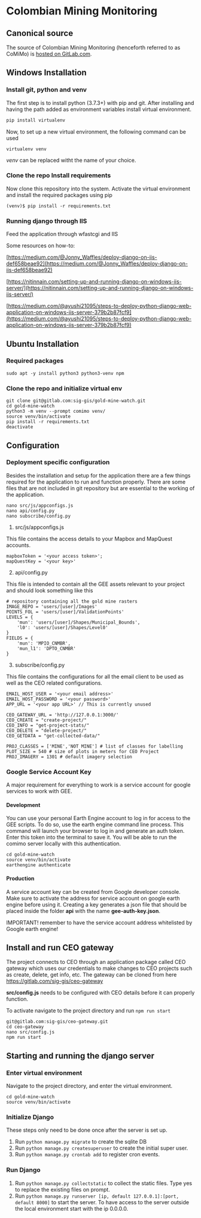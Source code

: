 # Colombian Mining Monitoring

## Canonical source

The source of Colombian Mining Monitoring (henceforth referred to as CoMiMo) is
[hosted on GitLab.com](https://gitlab.com/sig-gis/gold-mine-watch).

## Windows Installation

### Install git, python and venv

The first step is to install python (3.7.3+) with pip and git. After installing
and having the path added as environment variables install virtual environment.

```python
pip install virtualenv
```

Now, to set up a new virtual environment, the following command can be used

```shell
virtualenv venv
```

*venv* can be replaced witht the name of your choice.

### Clone the repo Install requirements

Now clone this repository into the system. Activate the virtual environment and
install the required packages using pip

```shell
(venv)$ pip install -r requirements.txt
```

### Running django through IIS

Feed the application through wfastcgi and IIS

Some resources on how-to:

[https://medium.com/@Jonny_Waffles/deploy-django-on-iis-def658beae92](https://medium.com/@Jonny_Waffles/deploy-django-on-iis-def658beae92)

[https://nitinnain.com/setting-up-and-running-django-on-windows-iis-server/](https://nitinnain.com/setting-up-and-running-django-on-windows-iis-server/)

[https://medium.com/@ayushi21095/steps-to-deploy-python-django-web-application-on-windows-iis-server-379b2b87fcf9](https://medium.com/@ayushi21095/steps-to-deploy-python-django-web-application-on-windows-iis-server-379b2b87fcf9)

## Ubuntu Installation

### Required packages

```shell
sudo apt -y install python3 python3-venv npm
```

### Clone the repo and initialize virtual env

```shell
git clone git@gitlab.com:sig-gis/gold-mine-watch.git
cd gold-mine-watch
python3 -m venv --prompt comimo venv/
source venv/bin/activate
pip install -r requirements.txt
deactivate
```

## Configuration

### Deployment specific configuration

Besides the installation and setup for the application there are a few things
required for the application to run and function properly. There are some files
that are not included in git repository but are essential to the working of the
application.

```shell
nano src/js/appconfigs.js
nano api/config.py
nano subscribe/config.py
```

1. src/js/appconfigs.js

This file contains the access details to your Mapbox and MapQuest accounts.

```text
mapboxToken = '<your access token>';
mapQuestKey = '<your key>'
```

2. api/config.py

This file is intended to contain all the GEE assets relevant to your project
and should look something like this

```text
# repository containing all the gold mine rasters
IMAGE_REPO = 'users/[user]/Images'
POINTS_FOL = 'users/[user]/ValidationPoints'
LEVELS = {
    'mun': 'users/[user]/Shapes/Municipal_Bounds',
    'l0': 'users/[user]/Shapes/Level0'
}
FIELDS = {
    'mun': 'MPIO_CNMBR',
    'mun_l1': 'DPTO_CNMBR'
}
```

3. subscribe/config.py

This file contains the configurations for all the email client to be used as
well as the CEO related configurations.

```text
EMAIL_HOST_USER = '<your email address>'
EMAIL_HOST_PASSWORD = '<your password>'
APP_URL = '<your app URL>' // This is currently unused

CEO_GATEWAY_URL = 'http://127.0.0.1:3000/'
CEO_CREATE = "create-project/"
CEO_INFO = "get-project-stats/"
CEO_DELETE = "delete-project/"
CEO_GETDATA = "get-collected-data/"

PROJ_CLASSES = ['MINE','NOT MINE'] # list of classes for labelling
PLOT_SIZE = 540 # size of plots in meters for CEO Project
PROJ_IMAGERY = 1301 # default imagery selection
```

### Google Service Account Key

A major requirement for everything to work is a service account for google
services to work with GEE.

#### Development

You can use your personal Earth Engine account to log in for access to the GEE
scripts. To do so, use the earth engine command line process. This command will
launch your browser to log in and generate an auth token. Enter this token into
the terminal to save it. You will be able to run the comimo server locally with
this authentication.

```shell
cd gold-mine-watch
source venv/bin/activate
earthengine authenticate
```

#### Production

A service account key can be created from Google developer console. Make sure to
activate the address for service account on google earth engine before using it.
Creating a key generates a json file that should be placed inside the folder
**api** with the name **gee-auth-key.json**.

IMPORTANT! remember to have the service account address whitelisted by Google earth engine!

## Install and run CEO gateway

The project connects to CEO through an application package called CEO gateway
which uses our credentials to make changes to CEO projects such as create,
delete, get info, etc. The gateway can be cloned from here
<https://gitlab.com/sig-gis/ceo-gateway>

**src/config.js** needs to be configured with CEO details before it can properly
function.

To activate navigate to the project directory and run `npm run start`

```shell
git@gitlab.com:sig-gis/ceo-gateway.git
cd ceo-gateway
nano src/config.js
npm run start
```

## Starting and running the django server

### Enter virtual environment

Navigate to the project directory, and enter the virtual environment.

```shell
cd gold-mine-watch
source venv/bin/activate
```

### Initialize Django

These steps only need to be done once after the server is set up.

1. Run `python manage.py migrate` to create the sqlite DB
2. Run `python manage.py createsuperuser` to create the initial super user.
3. Run `python manage.py crontab add` to register cron events.

### Run Django

1. Run `python manage.py collectstatic` to collect the static files. Type yes to
   replace the existing files on prompt.
2. Run `python manage.py runserver [ip, default 127.0.0.1]:[port, default 8000]`
   to start the server. To have access to the server outside the local
   environment start with the ip 0.0.0.0.
